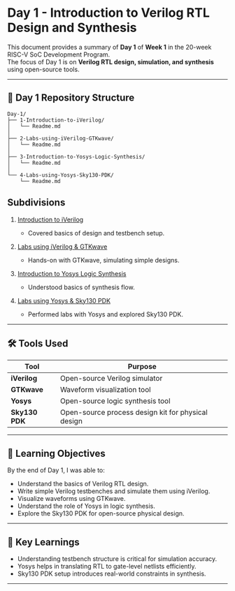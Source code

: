 # Day 1 - Introduction to Verilog RTL Design and Synthesis 

This document provides a summary of **Day 1** of **Week 1** in the 20-week RISC-V SoC Development Program.  
The focus of Day 1 is on **Verilog RTL design, simulation, and synthesis** using open-source tools.

---

## 📁 Day 1 Repository Structure

```tree
Day-1/
├── 1-Introduction-to-iVerilog/
│   └── Readme.md
│
├── 2-Labs-using-iVerilog-GTKwave/
│   └── Readme.md
│
├── 3-Introduction-to-Yosys-Logic-Synthesis/
│   └── Readme.md
│
└── 4-Labs-using-Yosys-Sky130-PDK/
    └── Readme.md
```

## Subdivisions

1. [Introduction to iVerilog](1-Introduction-to-iVerilog/Readme.md)  
   - Covered basics of design and testbench setup.

2. [Labs using iVerilog & GTKwave](2-Labs-using-iVerilog-GTKwave/Readme.md)  
   - Hands-on with GTKwave, simulating simple designs.

3. [Introduction to Yosys Logic Synthesis](3-Introduction-to-Yosys-Logic-Synthesis/Readme.md)  
   - Understood basics of synthesis flow.

4. [Labs using Yosys & Sky130 PDK](4-Labs-using-Yosys-Sky130-PDK/Readme.md)  
   - Performed labs with Yosys and explored Sky130 PDK.

---

## 🛠️ Tools Used

| **Tool** | **Purpose** |
|----------|-------------|
| **iVerilog** | Open-source Verilog simulator |
| **GTKwave** | Waveform visualization tool |
| **Yosys** | Open-source logic synthesis tool |
| **Sky130 PDK** | Open-source process design kit for physical design |

---
## 🎯 Learning Objectives
By the end of Day 1, I was able to:
- Understand the basics of Verilog RTL design.
- Write simple Verilog testbenches and simulate them using iVerilog.
- Visualize waveforms using GTKwave.
- Understand the role of Yosys in logic synthesis.
- Explore the Sky130 PDK for open-source physical design.
---

## 📝 Key Learnings
- Understanding testbench structure is critical for simulation accuracy.
- Yosys helps in translating RTL to gate-level netlists efficiently.
- Sky130 PDK setup introduces real-world constraints in synthesis.
---

